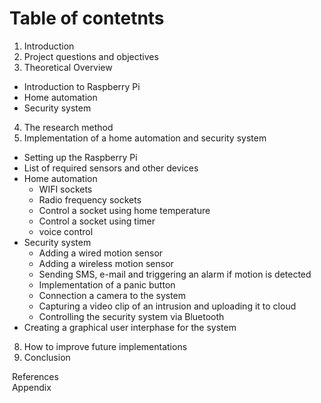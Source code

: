 # Table of contetnts
1. Introduction
2. Project questions and objectives
3. Theoretical Overview
  - Introduction to Raspberry Pi
  - Home automation
  - Security system
4. The research method
5. Implementation of a home automation and security system
  - Setting up the Raspberry Pi
  - List of required sensors and other devices
  - Home automation
    - WIFI sockets
    - Radio frequency sockets
    - Control a socket using home temperature
    - Control a socket using timer
    - voice control
  - Security system
    - Adding a wired motion sensor
    - Adding a wireless motion sensor
    - Sending SMS, e-mail and triggering an alarm if motion is detected
    - Implementation of a panic button
    - Connection a camera to the system
    - Capturing a video clip of an intrusion and  uploading it to cloud
    - Controlling the security system via Bluetooth
  - Creating a graphical user interphase for the system
8. How to improve future implementations
9. Conclusion

&nbsp;References  
&nbsp;Appendix

